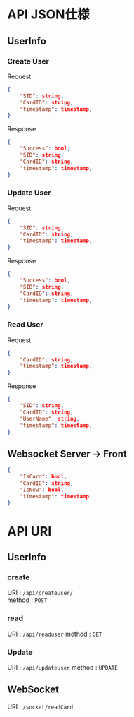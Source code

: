 # API JSON仕様
## UserInfo
### Create User
Request
```json
{
    "SID": string,
    "CardID": string,
    "timestamp": timestamp,
}
```
Response
```json
{
    "Success": bool,
    "SID": string,
    "CardID": string,
    "timestamp": timestamp,
}
```
### Update User
Request
```json
{
    "SID": string,
    "CardID": string,
    "timestamp": timestamp,
}
```
Response
```json
{
    "Success": bool,
    "SID": string,
    "CardID": string,
    "timestamp": timestamp,
}
```

### Read User
Request
```json
{
    "CardID": string,
    "timestamp": timestamp,
}
```
Response
```json
{
    "SID": string,
    "CardID": string,
    "UserName": string,
    "timestamp": timestamp,
}
```

## Websocket Server -> Front
```json
{
    "IsCard": bool,
    "CardID": string,
    "IsNew": bool,
    "timestamp": timestamp
}
```

# API URI

## UserInfo
### create 
URI : `/api/createuser/`  
method : `POST`  

### read
URI : `/api/readuser`
method : `GET`

### Update
URI : `/api/updateuser`
method : `UPDATE`

## WebSocket
URI : `/socket/readCard`


